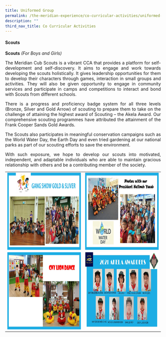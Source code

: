 ```yaml
---
title: Uniformed Group
permalink: /the-meridian-experience/co-curricular-activities/uniformed-group/
description: ""
third_nav_title: Co Curricular Activities
---
```

#### Scouts


**Scouts** _(For Boys and Girls)_

<p align = "justify">The Meridian Cub Scouts is a vibrant CCA that provides a platform for self-development and self-discovery. It aims to engage and work towards developing the scouts holistically. It gives leadership opportunities for them to develop their characters through games, interaction in small groups and activities. They will also be given opportunity to engage in community services and participate in camps and competitions to interact and bond with Scouts from different schools.</p>

<p align = "justify">There is a progress and proficiency badge system for all three levels (Bronze, Silver and Gold Arrow) of scouting to prepare them to take on the challenge of attaining the highest award of Scouting – the Akela Award. Our comprehensive scouting programmes have attributed the attainment of the Frank Cooper Sands Gold Awards.</p>

<p align = "justify">The Scouts also participates in meaningful conservation campaigns such as the World Water Day, the Earth Day and even tried gardening at our national parks as part of our scouting efforts to save the environment.</p>

<p align = "justify">With such exposure, we hope to develop our scouts into motivated, independent, and adaptable individuals who are able to maintain gracious relationship with others and be a contributing member of the society.</p>

<table style="width:100%">

  <tr>
    <td><img src="/images/The%20Meridian%20Experience/Co%20Curricular%20Activities/Uniformed%20Group/Scouts/S1.jpg" style="width:350px;height:250px;float:center"></td>
    <td><img src="/images/The%20Meridian%20Experience/Co%20Curricular%20Activities/Uniformed%20Group/Scouts/S2.jpg" style="width:350px;height:250px;float:center"></td>
	</tr>
	<tr>
    <td><img src="/images/The%20Meridian%20Experience/Co%20Curricular%20Activities/Uniformed%20Group/Scouts/S3.jpg" style="width:350px;height:250px;float:center"></td>
    <td><img src="/images/The%20Meridian%20Experience/Co%20Curricular%20Activities/Uniformed%20Group/Scouts/S4.jpg" style="width:350px;height:250px;float:center"></td>
	</tr>
	
</table>
